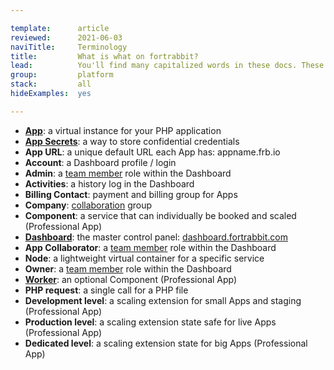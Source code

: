 ```yaml
---

template:      article
reviewed:      2021-06-03
naviTitle:     Terminology
title:         What is what on fortrabbit?
lead:          You'll find many capitalized words in these docs. These words refer to fortrabbit "creations". This list shall give you an overview:
group:         platform
stack:         all
hideExamples:  yes

---
```


* **[App](app)**: a virtual instance for your PHP application
* **[App Secrets](secrets)**: a way to store confidential credentials
* **App URL**: a unique default URL each App has: appname.frb.io
* **Account**: a Dashboard profile / login
* **Admin**: a [team member](collaboration) role within the Dashboard
* **Activities**: a history log in the Dashboard
* **Billing Contact**: payment and billing group for Apps
* **Company**: [collaboration](collaboration) group
* **Component**: a service that can individually be booked and scaled (Professional App)
* **[Dashboard](dashboard)**: the master control panel: [dashboard.fortrabbit.com](https://dashboard.fortrabbit.com)
* **App Collaborator**: a [team member](collaboration) role within the Dashboard
* **Node**: a lightweight virtual container for a specific service
* **Owner**: a [team member](collaboration) role within the Dashboard
* **[Worker](worker-pro)**: an optional Component (Professional App)
* **PHP request**: a single call for a PHP file
* **Development level**: a scaling extension for small Apps and staging (Professional App)
* **Production level**: a scaling extension state safe for live Apps (Professional App)
* **Dedicated level**: a scaling extension state for big Apps (Professional App)


